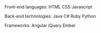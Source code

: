 Front-end languages:
HTML
CSS
Javascript

Back-end technologies:
Java 
C#
Ruby
Python

Frameworks:
Angular
iQuery
Ember

